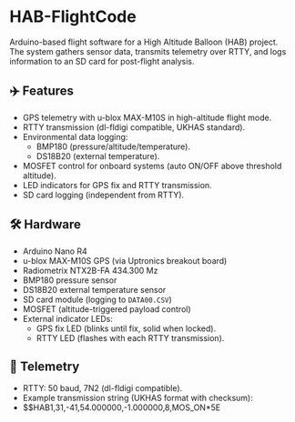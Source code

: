 # HAB-FlightCode

Arduino-based flight software for a High Altitude Balloon (HAB) project.  
The system gathers sensor data, transmits telemetry over RTTY, and logs information to an SD card for post-flight analysis.  

## ✈️ Features
- GPS telemetry with u-blox MAX-M10S in high-altitude flight mode.  
- RTTY transmission (dl-fldigi compatible, UKHAS standard).  
- Environmental data logging:
  - BMP180 (pressure/altitude/temperature).  
  - DS18B20 (external temperature).  
- MOSFET control for onboard systems (auto ON/OFF above threshold altitude).  
- LED indicators for GPS fix and RTTY transmission.  
- SD card logging (independent from RTTY).  

## 🛠️ Hardware
- Arduino Nano R4 
- u-blox MAX-M10S GPS (via Uptronics breakout board)
- Radiometrix NTX2B-FA 434.300 Mz  
- BMP180 pressure sensor  
- DS18B20 external temperature sensor  
- SD card module (logging to `DATA00.CSV`)  
- MOSFET (altitude-triggered payload control)  
- External indicator LEDs:
  - GPS fix LED (blinks until fix, solid when locked).  
  - RTTY LED (flashes with each RTTY transmission).  

## 📡 Telemetry
- RTTY: 50 baud, 7N2 (dl-fldigi compatible).  
- Example transmission string (UKHAS format with checksum):
 -   $$HAB1,31,-41,54.000000,-1.000000,8,MOS_ON*5E

